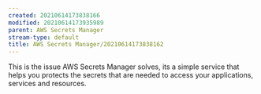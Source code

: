 ```yaml
---
created: 20210614173838166
modified: 20210614173935989
parent: AWS Secrets Manager
stream-type: default
title: AWS Secrets Manager/20210614173838162
---
```

This is the issue AWS Secrets Manager solves, its a simple service that helps you protects the secrets that are needed to access your applications, services and resources.
